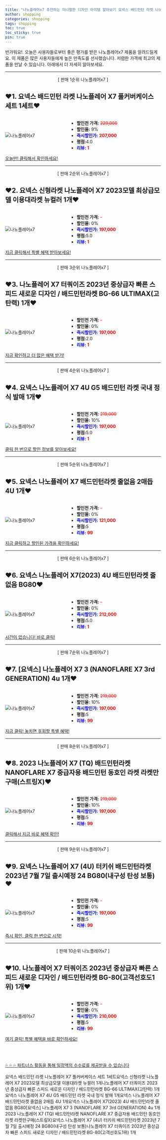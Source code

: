 ```yaml
---
title: "나노플레어x7 추천하는 미니멀한 디자인 아이템 알아보기 요넥스 배드민턴 라켓 나노플레어 X7"
author: shopping
categories: shopping
tags: shopping
toc: true
toc_sticky: true
pin: true
---
```

반가워요!. 오늘은 사용자들로부터 좋은 평가를 받은 나노플레어x7 제품을 알려드릴게요. 이 제품은 많은 사용자들에게 높은 만족도를 선사했습니다. 저렴한 가격에 최고의 제품을 만날 수 있습니다. 아래에서 더 자세히 알아보세요.

---
<p class="toplist" style="margin: 0 auto; display: block; width: fit-content;">[ 판매 1순위 나노플레어x7 ]</p>

<h2><strong>❤️1. 요넥스 배드민턴 라켓 나노플레어 X7 풀커버케이스 세트 1세트❤️</strong></h2>

<div style="display: flex; align-items: center;">
    <div style="flex: 0.4;">
        <img src="https://thumbnail10.coupangcdn.com/thumbnails/remote/230x230ex/image/retail/images/2024/04/09/18/9/0c728a63-8119-4592-a2ee-5a56eff114cb.jpg" alt="나노플레어x7" style="max-width: 100%;">
    </div>
    <div style="flex: 0.6; margin-left: 10px;">
        <ul>
            <li><strong>할인전 가격:</strong> <del style="color: red;">229,000</del></li>
            <li><strong>할인율:</strong> 9%</li>
            <li><span style='color:blue'><strong>즉시할인가:</strong></span> <span style='color:red'><strong>207,000</strong></span></li>
            <li><strong>평점:</strong>4.0</li>
            <li><span style='color:blue'><strong>리뷰:</strong></span> <span style='color:red'><strong>1</strong></span></li>
        </ul>
    </div>
</div>
<div class="center">
    <a href="https://selin100587001.github.io?lptag=AF9450613&subid=githubio&pageKey=8020513426&traceid=V0-153&itemId=22411393881&vendorItemId=89456221392" class="myButton">
        오늘만! 클릭해서 확인하세요!
    </a>
</div>


---
<p class="toplist" style="margin: 0 auto; display: block; width: fit-content;">[ 판매 2순위 나노플레어x7 ]</p>

<h2><strong>❤️2. 요넥스 신형라켓 나노플레어 X7 2023모델 최상급모델 이용대라켓 뉴컬러 1개❤️</strong></h2>

<div style="display: flex; align-items: center;">
    <div style="flex: 0.4;">
        <img src="https://thumbnail9.coupangcdn.com/thumbnails/remote/230x230ex/image/vendor_inventory/41c9/657b28f033476671604f7d98f7aef521db88dbf9b5e3f756c1bb53777173.jpeg" alt="나노플레어x7" style="max-width: 100%;">
    </div>
    <div style="flex: 0.6; margin-left: 10px;">
        <ul>
            <li><strong>할인전 가격:</strong> <del style="color: red;">-</del></li>
            <li><strong>할인율:</strong> 0%</li>
            <li><span style='color:blue'><strong>즉시할인가:</strong></span> <span style='color:red'><strong>197,000</strong></span></li>
            <li><strong>평점:</strong>5.0</li>
            <li><span style='color:blue'><strong>리뷰:</strong></span> <span style='color:red'><strong>1</strong></span></li>
        </ul>
    </div>
</div>
<div class="center">
    <a href="https://selin100587001.github.io?lptag=AF9450613&subid=githubio&pageKey=7499690700&traceid=V0-153&itemId=19629627195&vendorItemId=86736124778" class="myButton">
        지금 클릭해서 특별 혜택 받아보세요!
    </a>
</div>


---
<p class="toplist" style="margin: 0 auto; display: block; width: fit-content;">[ 판매 3순위 나노플레어x7 ]</p>

<h2><strong>❤️3. 나노플레어 X7 터쿼이즈 2023년 중상급자 빠른 스피드 새로운 디자인 / 배드민턴라켓 BG-66 ULTIMAX(고탄력) 1개❤️</strong></h2>

<div style="display: flex; align-items: center;">
    <div style="flex: 0.4;">
        <img src="https://thumbnail6.coupangcdn.com/thumbnails/remote/230x230ex/image/vendor_inventory/ca21/a451839364e22836d95966fdbee4941796d65d97bc761f18205971806b3c.jpeg" alt="나노플레어x7" style="max-width: 100%;">
    </div>
    <div style="flex: 0.6; margin-left: 10px;">
        <ul>
            <li><strong>할인전 가격:</strong> <del style="color: red;">-</del></li>
            <li><strong>할인율:</strong> 0%</li>
            <li><span style='color:blue'><strong>즉시할인가:</strong></span> <span style='color:red'><strong>197,000</strong></span></li>
            <li><strong>평점:</strong>2.0</li>
            <li><span style='color:blue'><strong>리뷰:</strong></span> <span style='color:red'><strong>1</strong></span></li>
        </ul>
    </div>
</div>
<div class="center">
    <a href="https://selin100587001.github.io?lptag=AF9450613&subid=githubio&pageKey=7463291149&traceid=V0-153&itemId=19458167869&vendorItemId=86820416125" class="myButton">
        지금 확인하고 더 많은 혜택 받기!
    </a>
</div>


---
<p class="toplist" style="margin: 0 auto; display: block; width: fit-content;">[ 판매 4순위 나노플레어x7 ]</p>

<h2><strong>❤️4. 요넥스 나노플레어 X7 4U G5 배드민턴 라켓 국내 정식 발매 1개❤️</strong></h2>

<div style="display: flex; align-items: center;">
    <div style="flex: 0.4;">
        <img src="https://thumbnail9.coupangcdn.com/thumbnails/remote/230x230ex/image/vendor_inventory/f9a8/b3b165f737dfd03aa236a397225d14b6b3a49bf36c59ac99b82b0190d725.jpg" alt="나노플레어x7" style="max-width: 100%;">
    </div>
    <div style="flex: 0.6; margin-left: 10px;">
        <ul>
            <li><strong>할인전 가격:</strong> <del style="color: red;">219,000</del></li>
            <li><strong>할인율:</strong> 10%</li>
            <li><span style='color:blue'><strong>즉시할인가:</strong></span> <span style='color:red'><strong>197,000</strong></span></li>
            <li><strong>평점:</strong>5.0</li>
            <li><span style='color:blue'><strong>리뷰:</strong></span> <span style='color:red'><strong>1</strong></span></li>
        </ul>
    </div>
</div>
<div class="center">
    <a href="https://selin100587001.github.io?lptag=AF9450613&subid=githubio&pageKey=7716539512&traceid=V0-153&itemId=20697760531&vendorItemId=87769095544" class="myButton">
        클릭 한 번으로 할인 정보를 알아보세요!
    </a>
</div>


---
<p class="toplist" style="margin: 0 auto; display: block; width: fit-content;">[ 판매 5순위 나노플레어x7 ]</p>

<h2><strong>❤️5. 요넥스 나노플레어 X7 배드민턴라켓 줄없음 2매듭 4U 1개❤️</strong></h2>

<div style="display: flex; align-items: center;">
    <div style="flex: 0.4;">
        <img src="https://thumbnail9.coupangcdn.com/thumbnails/remote/230x230ex/image/vendor_inventory/0a81/ae2e11810ee53738a927a0974a0ef6b91df0b507817fa60a393455ad14be.png" alt="나노플레어x7" style="max-width: 100%;">
    </div>
    <div style="flex: 0.6; margin-left: 10px;">
        <ul>
            <li><strong>할인전 가격:</strong> <del style="color: red;">-</del></li>
            <li><strong>할인율:</strong> 0%</li>
            <li><span style='color:blue'><strong>즉시할인가:</strong></span> <span style='color:red'><strong>121,000</strong></span></li>
            <li><strong>평점:</strong>5</li>
            <li><span style='color:blue'><strong>리뷰:</strong></span> <span style='color:red'><strong>99</strong></span></li>
        </ul>
    </div>
</div>
<div class="center">
    <a href="https://selin100587001.github.io?lptag=AF9450613&subid=githubio&pageKey=8166615082&traceid=V0-153&itemId=23304810803&vendorItemId=90336843313" class="myButton">
        지금 클릭하고 할인된 가격을 확인하세요!
    </a>
</div>


---
<p class="toplist" style="margin: 0 auto; display: block; width: fit-content;">[ 판매 6순위 나노플레어x7 ]</p>

<h2><strong>❤️6. 요넥스 나노플레어 X7(2023) 4U 배드민턴라켓 줄없음 BG80❤️</strong></h2>

<div style="display: flex; align-items: center;">
    <div style="flex: 0.4;">
        <img src="https://thumbnail6.coupangcdn.com/thumbnails/remote/230x230ex/image/vendor_inventory/48f5/7d4d960ba42bc0636b911bae9935ceab5551b7b49072bb0c954786f59bb0.png" alt="나노플레어x7" style="max-width: 100%;">
    </div>
    <div style="flex: 0.6; margin-left: 10px;">
        <ul>
            <li><strong>할인전 가격:</strong> <del style="color: red;">-</del></li>
            <li><strong>할인율:</strong> 0%</li>
            <li><span style='color:blue'><strong>즉시할인가:</strong></span> <span style='color:red'><strong>212,000</strong></span></li>
            <li><strong>평점:</strong>5.0</li>
            <li><span style='color:blue'><strong>리뷰:</strong></span> <span style='color:red'><strong>1</strong></span></li>
        </ul>
    </div>
</div>
<div class="center">
    <a href="https://selin100587001.github.io?lptag=AF9450613&subid=githubio&pageKey=7449559059&traceid=V0-153&itemId=19390665306&vendorItemId=86818002603" class="myButton">
        시간이 없습니다! 바로 클릭!
    </a>
</div>


---
<p class="toplist" style="margin: 0 auto; display: block; width: fit-content;">[ 판매 7순위 나노플레어x7 ]</p>

<h2><strong>❤️7. [요넥스] 나노플레어 X7 3 (NANOFLARE X7 3rd GENERATION) 4u 1개❤️</strong></h2>

<div style="display: flex; align-items: center;">
    <div style="flex: 0.4;">
        <img src="https://thumbnail9.coupangcdn.com/thumbnails/remote/230x230ex/image/vendor_inventory/588b/89124164c37dfb5467aef152177a8c86501091e2420de31cf5fb3df579d2.jpg" alt="나노플레어x7" style="max-width: 100%;">
    </div>
    <div style="flex: 0.6; margin-left: 10px;">
        <ul>
            <li><strong>할인전 가격:</strong> <del style="color: red;">219,000</del></li>
            <li><strong>할인율:</strong> 10%</li>
            <li><span style='color:blue'><strong>즉시할인가:</strong></span> <span style='color:red'><strong>197,000</strong></span></li>
            <li><strong>평점:</strong>5</li>
            <li><span style='color:blue'><strong>리뷰:</strong></span> <span style='color:red'><strong>99</strong></span></li>
        </ul>
    </div>
</div>
<div class="center">
    <a href="https://selin100587001.github.io?lptag=AF9450613&subid=githubio&pageKey=7449926062&traceid=V0-153&itemId=19392245472&vendorItemId=86504505213" class="myButton">
        지금 클릭! 놓치면 후회할 특별 혜택!
    </a>
</div>


---
<p class="toplist" style="margin: 0 auto; display: block; width: fit-content;">[ 판매 8순위 나노플레어x7 ]</p>

<h2><strong>❤️8. 2023 나노플레어 X7 (TQ) 배드민턴라켓 NANOFLARE X7 중급자용 배드민턴 동호인 라켓 라켓만구매(스트링X)❤️</strong></h2>

<div style="display: flex; align-items: center;">
    <div style="flex: 0.4;">
        <img src="https://thumbnail8.coupangcdn.com/thumbnails/remote/230x230ex/image/vendor_inventory/c386/64c077e8c7c5b56cd3848cb9692760f0f290c90c7af37abe4e0bae611f24.jpg" alt="나노플레어x7" style="max-width: 100%;">
    </div>
    <div style="flex: 0.6; margin-left: 10px;">
        <ul>
            <li><strong>할인전 가격:</strong> <del style="color: red;">219,000</del></li>
            <li><strong>할인율:</strong> 10%</li>
            <li><span style='color:blue'><strong>즉시할인가:</strong></span> <span style='color:red'><strong>197,000</strong></span></li>
            <li><strong>평점:</strong>5</li>
            <li><span style='color:blue'><strong>리뷰:</strong></span> <span style='color:red'><strong>99</strong></span></li>
        </ul>
    </div>
</div>
<div class="center">
    <a href="https://selin100587001.github.io?lptag=AF9450613&subid=githubio&pageKey=7655639480&traceid=V0-153&itemId=20381472506&vendorItemId=87464736225" class="myButton">
        클릭해서 지금 바로 혜택 확인!
    </a>
</div>


---
<p class="toplist" style="margin: 0 auto; display: block; width: fit-content;">[ 판매 9순위 나노플레어x7 ]</p>

<h2><strong>❤️9. 요넥스 나노플레어 X7 (4U) 터키쉬 배드민턴라켓 2023년 7월 7일 출시예정 24 BG80(내구성 탄성 보통)❤️</strong></h2>

<div style="display: flex; align-items: center;">
    <div style="flex: 0.4;">
        <img src="https://thumbnail9.coupangcdn.com/thumbnails/remote/230x230ex/image/vendor_inventory/c809/7950eb92440a50ddfeedef02dbaf6ad90f1ba492db1c46681d32ded1dbb6.jpeg" alt="나노플레어x7" style="max-width: 100%;">
    </div>
    <div style="flex: 0.6; margin-left: 10px;">
        <ul>
            <li><strong>할인전 가격:</strong> <del style="color: red;">-</del></li>
            <li><strong>할인율:</strong> 0%</li>
            <li><span style='color:blue'><strong>즉시할인가:</strong></span> <span style='color:red'><strong>197,000</strong></span></li>
            <li><strong>평점:</strong>5</li>
            <li><span style='color:blue'><strong>리뷰:</strong></span> <span style='color:red'><strong>99</strong></span></li>
        </ul>
    </div>
</div>
<div class="center">
    <a href="https://selin100587001.github.io?lptag=AF9450613&subid=githubio&pageKey=7476387488&traceid=V0-153&itemId=19519195120&vendorItemId=86627859422" class="myButton">
        즉시 확인, 클릭 한 번으로 시작!
    </a>
</div>


---
<p class="toplist" style="margin: 0 auto; display: block; width: fit-content;">[ 판매 10순위 나노플레어x7 ]</p>

<h2><strong>❤️10. 나노플레어 X7 터쿼이즈 2023년 중상급자 빠른 스피드 새로운 디자인 / 배드민턴라켓 BG-80(고객선호도1위) 1개❤️</strong></h2>

<div style="display: flex; align-items: center;">
    <div style="flex: 0.4;">
        <img src="https://thumbnail6.coupangcdn.com/thumbnails/remote/230x230ex/image/vendor_inventory/ca21/a451839364e22836d95966fdbee4941796d65d97bc761f18205971806b3c.jpeg" alt="나노플레어x7" style="max-width: 100%;">
    </div>
    <div style="flex: 0.6; margin-left: 10px;">
        <ul>
            <li><strong>할인전 가격:</strong> <del style="color: red;">-</del></li>
            <li><strong>할인율:</strong> 0%</li>
            <li><span style='color:blue'><strong>즉시할인가:</strong></span> <span style='color:red'><strong>210,000</strong></span></li>
            <li><strong>평점:</strong>5</li>
            <li><span style='color:blue'><strong>리뷰:</strong></span> <span style='color:red'><strong>99</strong></span></li>
        </ul>
    </div>
</div>
<div class="center">
    <a href="https://selin100587001.github.io?lptag=AF9450613&subid=githubio&pageKey=7458779357&traceid=V0-153&itemId=19436300804&vendorItemId=86820416160" class="myButton">
        여기 클릭! 특별 혜택을 바로 확인하세요!
    </a>
</div>

<br><br><br>[💦 💦 💦 파트너스 활동을 통해 일정액의 수수료를 제공받을 수 있습니다](https://link.coupang.com/a/bcpT2c)<br><br>요넥스 배드민턴 라켓 나노플레어 X7 풀커버케이스 세트 1세트요넥스 신형라켓 나노플레어 X7 2023모델 최상급모델 이용대라켓 뉴컬러 1개나노플레어 X7 터쿼이즈 2023년 중상급자 빠른 스피드 새로운 디자인 / 배드민턴라켓 BG-66 ULTIMAX(고탄력) 1개요넥스 나노플레어 X7 4U G5 배드민턴 라켓 국내 정식 발매 1개요넥스 나노플레어 X7 배드민턴라켓 줄없음 2매듭 4U 1개요넥스 나노플레어 X7(2023) 4U 배드민턴라켓 줄없음 BG80[요넥스] 나노플레어 X7 3 (NANOFLARE X7 3rd GENERATION) 4u 1개2023 나노플레어 X7 (TQ) 배드민턴라켓 NANOFLARE X7 중급자용 배드민턴 동호인 라켓 라켓만구매(스트링X)요넥스 나노플레어 X7 (4U) 터키쉬 배드민턴라켓 2023년 7월 7일 출시예정 24 BG80(내구성 탄성 보통)나노플레어 X7 터쿼이즈 2023년 중상급자 빠른 스피드 새로운 디자인 / 배드민턴라켓 BG-80(고객선호도1위) 1개